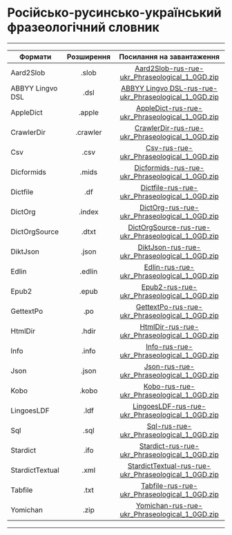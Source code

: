 # Російсько-русинсько-український фразеологічний словник
---------------------------------------------------------------------------------------
| Формати          | Розширення | Посилання на завантаження                           |
-------------------|:----------:|:---------------------------------------------------:|
| Aard2Slob        |  .slob     | [Aard2Slob-rus-rue-ukr_Phraseological_1_0GD.zip](https://github.com/bakustarver/ukr-dictionaries-list-opensource/releases/download/rus-rue-ukr_Phraseological_1_0GD/Aard2Slob-rus-rue-ukr_Phraseological_1_0GD.zip) |
| ABBYY Lingvo DSL |  .dsl      | [ABBYY Lingvo DSL-rus-rue-ukr_Phraseological_1_0GD.zip](https://github.com/bakustarver/ukr-dictionaries-list-opensource/releases/download/rus-rue-ukr_Phraseological_1_0GD/ABBYY-Lingvo-DSL-rus-rue-ukr_Phraseological_1_0GD.zip) |
| AppleDict        |  .apple    | [AppleDict-rus-rue-ukr_Phraseological_1_0GD.zip](https://github.com/bakustarver/ukr-dictionaries-list-opensource/releases/download/rus-rue-ukr_Phraseological_1_0GD/AppleDict-rus-rue-ukr_Phraseological_1_0GD.zip) |
| CrawlerDir       |  .crawler  | [CrawlerDir-rus-rue-ukr_Phraseological_1_0GD.zip](https://github.com/bakustarver/ukr-dictionaries-list-opensource/releases/download/rus-rue-ukr_Phraseological_1_0GD/CrawlerDir-rus-rue-ukr_Phraseological_1_0GD.zip) |
| Csv              |  .csv      | [Csv-rus-rue-ukr_Phraseological_1_0GD.zip](https://github.com/bakustarver/ukr-dictionaries-list-opensource/releases/download/rus-rue-ukr_Phraseological_1_0GD/Csv-rus-rue-ukr_Phraseological_1_0GD.zip) |
| Dicformids       |  .mids     | [Dicformids-rus-rue-ukr_Phraseological_1_0GD.zip](https://github.com/bakustarver/ukr-dictionaries-list-opensource/releases/download/rus-rue-ukr_Phraseological_1_0GD/Dicformids-rus-rue-ukr_Phraseological_1_0GD.zip) |
| Dictfile         |  .df       | [Dictfile-rus-rue-ukr_Phraseological_1_0GD.zip](https://github.com/bakustarver/ukr-dictionaries-list-opensource/releases/download/rus-rue-ukr_Phraseological_1_0GD/Dictfile-rus-rue-ukr_Phraseological_1_0GD.zip) |
| DictOrg          |  .index    | [DictOrg-rus-rue-ukr_Phraseological_1_0GD.zip](https://github.com/bakustarver/ukr-dictionaries-list-opensource/releases/download/rus-rue-ukr_Phraseological_1_0GD/DictOrg-rus-rue-ukr_Phraseological_1_0GD.zip) |
| DictOrgSource    |  .dtxt     | [DictOrgSource-rus-rue-ukr_Phraseological_1_0GD.zip](https://github.com/bakustarver/ukr-dictionaries-list-opensource/releases/download/rus-rue-ukr_Phraseological_1_0GD/DictOrgSource-rus-rue-ukr_Phraseological_1_0GD.zip) |
| DiktJson         |  .json     | [DiktJson-rus-rue-ukr_Phraseological_1_0GD.zip](https://github.com/bakustarver/ukr-dictionaries-list-opensource/releases/download/rus-rue-ukr_Phraseological_1_0GD/DiktJson-rus-rue-ukr_Phraseological_1_0GD.zip) |
| Edlin            |  .edlin    | [Edlin-rus-rue-ukr_Phraseological_1_0GD.zip](https://github.com/bakustarver/ukr-dictionaries-list-opensource/releases/download/rus-rue-ukr_Phraseological_1_0GD/Edlin-rus-rue-ukr_Phraseological_1_0GD.zip) |
| Epub2            |  .epub     | [Epub2-rus-rue-ukr_Phraseological_1_0GD.zip](https://github.com/bakustarver/ukr-dictionaries-list-opensource/releases/download/rus-rue-ukr_Phraseological_1_0GD/Epub2-rus-rue-ukr_Phraseological_1_0GD.zip) |
| GettextPo        |  .po       | [GettextPo-rus-rue-ukr_Phraseological_1_0GD.zip](https://github.com/bakustarver/ukr-dictionaries-list-opensource/releases/download/rus-rue-ukr_Phraseological_1_0GD/GettextPo-rus-rue-ukr_Phraseological_1_0GD.zip) |
| HtmlDir          |  .hdir     | [HtmlDir-rus-rue-ukr_Phraseological_1_0GD.zip](https://github.com/bakustarver/ukr-dictionaries-list-opensource/releases/download/rus-rue-ukr_Phraseological_1_0GD/HtmlDir-rus-rue-ukr_Phraseological_1_0GD.zip) |
| Info             |  .info     | [Info-rus-rue-ukr_Phraseological_1_0GD.zip](https://github.com/bakustarver/ukr-dictionaries-list-opensource/releases/download/rus-rue-ukr_Phraseological_1_0GD/Info-rus-rue-ukr_Phraseological_1_0GD.zip) |
| Json             |  .json     | [Json-rus-rue-ukr_Phraseological_1_0GD.zip](https://github.com/bakustarver/ukr-dictionaries-list-opensource/releases/download/rus-rue-ukr_Phraseological_1_0GD/Json-rus-rue-ukr_Phraseological_1_0GD.zip) |
| Kobo             |  .kobo     | [Kobo-rus-rue-ukr_Phraseological_1_0GD.zip](https://github.com/bakustarver/ukr-dictionaries-list-opensource/releases/download/rus-rue-ukr_Phraseological_1_0GD/Kobo-rus-rue-ukr_Phraseological_1_0GD.zip) |
| LingoesLDF       |  .ldf      | [LingoesLDF-rus-rue-ukr_Phraseological_1_0GD.zip](https://github.com/bakustarver/ukr-dictionaries-list-opensource/releases/download/rus-rue-ukr_Phraseological_1_0GD/LingoesLDF-rus-rue-ukr_Phraseological_1_0GD.zip) |
| Sql              |  .sql      | [Sql-rus-rue-ukr_Phraseological_1_0GD.zip](https://github.com/bakustarver/ukr-dictionaries-list-opensource/releases/download/rus-rue-ukr_Phraseological_1_0GD/Sql-rus-rue-ukr_Phraseological_1_0GD.zip) |
| Stardict         |  .ifo      | [Stardict-rus-rue-ukr_Phraseological_1_0GD.zip](https://github.com/bakustarver/ukr-dictionaries-list-opensource/releases/download/rus-rue-ukr_Phraseological_1_0GD/Stardict-rus-rue-ukr_Phraseological_1_0GD.zip) |
| StardictTextual  |  .xml      | [StardictTextual-rus-rue-ukr_Phraseological_1_0GD.zip](https://github.com/bakustarver/ukr-dictionaries-list-opensource/releases/download/rus-rue-ukr_Phraseological_1_0GD/StardictTextual-rus-rue-ukr_Phraseological_1_0GD.zip) |
| Tabfile          |  .txt      | [Tabfile-rus-rue-ukr_Phraseological_1_0GD.zip](https://github.com/bakustarver/ukr-dictionaries-list-opensource/releases/download/rus-rue-ukr_Phraseological_1_0GD/Tabfile-rus-rue-ukr_Phraseological_1_0GD.zip) |
| Yomichan         |  .zip      | [Yomichan-rus-rue-ukr_Phraseological_1_0GD.zip](https://github.com/bakustarver/ukr-dictionaries-list-opensource/releases/download/rus-rue-ukr_Phraseological_1_0GD/Yomichan-rus-rue-ukr_Phraseological_1_0GD.zip) |
---------------------------------------------------------------------------------------
